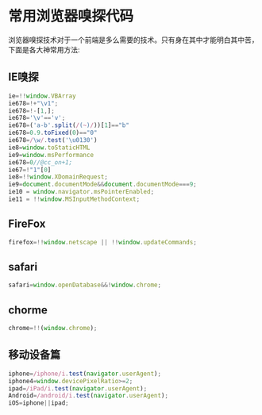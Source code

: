 # 常用浏览器嗅探代码
浏览器嗅探技术对于一个前端是多么需要的技术。只有身在其中才能明白其中苦，下面是各大神常用方法:
## IE嗅探
```javascript
ie=!!window.VBArray
ie678=!+"\v1";
ie678=!-[1,];
ie678='\v'=='v';
ie678=('a-b'.split(/(~)/))[1]=="b"
ie678=0.9.toFixed(0)=="0"
ie678=/\w/.test('\u0130')
ie8=window.toStaticHTML
ie9=window.msPerformance
ie678=0//@cc_on+1;
ie67=!"1"[0]
ie8=!!window.XDomainRequest;
ie9=document.documentMode&&document.documentMode===9;
ie10 = window.navigator.msPointerEnabled;
ie11 = !!window.MSInputMethodContext;
```
## FireFox
```javascript
firefox=!!window.netscape || !!window.updateCommands;
```
## safari
```javascript
safari=window.openDatabase&&!window.chrome;
```
## chorme
```javascript
chrome=!!(window.chrome);
```

## 移动设备篇
```javascript
iphone=/iphone/i.test(navigator.userAgent);
iphone4=window.devicePixelRatio>=2;
ipad=/iPad/i.test(navigator.userAgent);
Android=/android/i.test(navigator.userAgent);
iOS=iphone||ipad;
```
